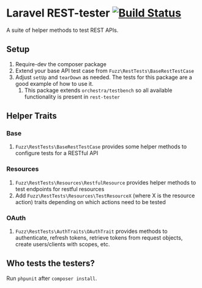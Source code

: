 Laravel REST-tester [![Build Status](https://img.shields.io/travis/fuzz-productions/rest-tester/master.svg?style=flat)](https://travis-ci.org/fuzz-productions/rest-tester)
===========================================================================================================================================================================
A suite of helper methods to test REST APIs.

## Setup
1. Require-dev the composer package
1. Extend your base API test case from `Fuzz\RestTests\BaseRestTestCase`
1. Adjust `setUp` and `tearDown` as needed. The tests for this package are a good example of how to use it.
   1. This package extends `orchestra/testbench` so all available functionality is present in `rest-tester` 

## Helper Traits
### Base
1. `Fuzz\RestTests\BaseRestTestCase` provides some helper methods to configure tests for a RESTful API

### Resources
1. `Fuzz\RestTests\Resources\RestfulResource` provides helper methods to test endpoints for restful resources
1. Add `Fuzz\RestTests\Resources\TestResourceX` (where X is the resource action) traits depending on which actions need to be tested

### OAuth
1. `Fuzz\RestTests\AuthTraits\OAuthTrait` provides methods to authenticate, refresh tokens, retrieve tokens from request objects, create users/clients with scopes, etc.

## Who tests the testers?
Run `phpunit` after `composer install`.
